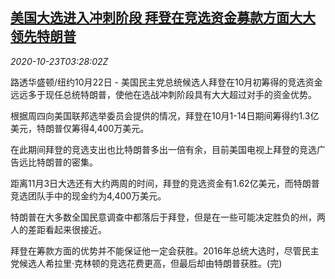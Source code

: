 <!--1603425274000-->
[美国大选进入冲刺阶段 拜登在竞选资金募款方面大大领先特朗普](https://cn.reuters.com/article/us-election-biden-fundraising-1023-idCNKBS2780D6)
------

<div><i>2020-10-23T03:28:02Z</i></div><p>路透华盛顿/纽约10月22日 - 美国民主党总统候选人拜登在10月初筹得的竞选资金远远多于现任总统特朗普，使他在选战冲刺阶段具有大大超过对手的资金优势。</p><p>根据周四向美国联邦选举委员会提供的情况，拜登在10月1-14日期间筹得约1.3亿美元，特朗普仅筹得4,400万美元。</p><p>在此期间拜登的竞选支出也比特朗普多出一倍有余，目前美国电视上拜登的竞选广告远比特朗普的密集。</p><p>距离11月3日大选还有大约两周的时间，拜登的竞选资金有1.62亿美元，而特朗普竞选团队手中的现金约为4,400万美元。</p><p>特朗普在大多数全国民意调查中都落后于拜登，但是在一些可能决定胜负的州，两人的差距看起来很接近。</p><p>拜登在筹款方面的优势并不能保证他一定会获胜。2016年总统大选时，尽管民主党候选人希拉里·克林顿的竞选花费更高，但最后却由特朗普获胜。(完)</p>
